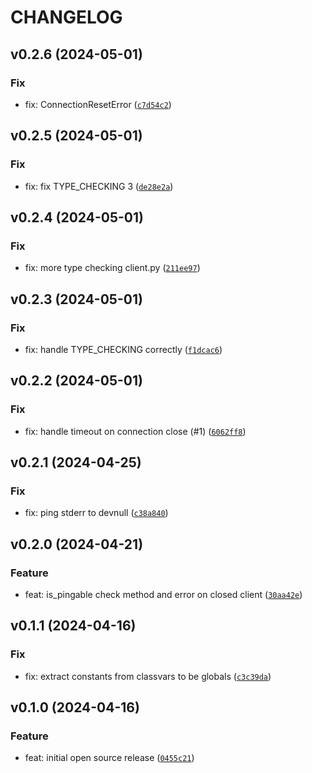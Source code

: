 # CHANGELOG



## v0.2.6 (2024-05-01)

### Fix

* fix: ConnectionResetError ([`c7d54c2`](https://github.com/tutorintelligence/tcp-modbus-aio/commit/c7d54c2590f363527ac2d5e969be4c5bec68841f))


## v0.2.5 (2024-05-01)

### Fix

* fix: fix TYPE_CHECKING 3 ([`de28e2a`](https://github.com/tutorintelligence/tcp-modbus-aio/commit/de28e2a7c88bff9498a16ef77e2796f72a24b57a))


## v0.2.4 (2024-05-01)

### Fix

* fix: more type checking client.py ([`211ee97`](https://github.com/tutorintelligence/tcp-modbus-aio/commit/211ee979fa235215818ed68418e8879a7398551a))


## v0.2.3 (2024-05-01)

### Fix

* fix: handle TYPE_CHECKING correctly ([`f1dcac6`](https://github.com/tutorintelligence/tcp-modbus-aio/commit/f1dcac6ab52b25441f651becf8e20006fe6ffd20))


## v0.2.2 (2024-05-01)

### Fix

* fix: handle timeout on connection close (#1) ([`6062ff8`](https://github.com/tutorintelligence/tcp-modbus-aio/commit/6062ff84dd4c6ce69d91603f2869ec86560d49ee))


## v0.2.1 (2024-04-25)

### Fix

* fix: ping stderr to devnull ([`c38a840`](https://github.com/tutorintelligence/tcp-modbus-aio/commit/c38a840539db714ac27e293eacf153d573e4bf2f))


## v0.2.0 (2024-04-21)

### Feature

* feat: is_pingable check method and error on closed client ([`30aa42e`](https://github.com/tutorintelligence/tcp-modbus-aio/commit/30aa42e47ef7d2e0b1f3cea0a77dc464d389e0f3))


## v0.1.1 (2024-04-16)

### Fix

* fix: extract constants from classvars to be globals ([`c3c39da`](https://github.com/tutorintelligence/tcp-modbus-aio/commit/c3c39da0eedf1d84fbc8cad9d71147c01fd094c9))


## v0.1.0 (2024-04-16)

### Feature

* feat: initial open source release ([`0455c21`](https://github.com/tutorintelligence/tcp-modbus-aio/commit/0455c2111e76a60503f5ea140d2d5ed1d684bc80))
